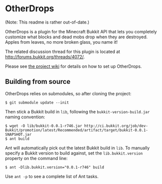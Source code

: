 OtherDrops
==========

(Note: This readme is rather out-of-date.)

OtherDrops is a plugin for the Minecraft Bukkit API that lets you completely
customize what blocks and dead mobs drop when they are destroyed. Apples from
leaves, no more broken glass, you name it!

The related discussion thread for this plugin is located at
<http://forums.bukkit.org/threads/4072/>.

Please see [the project wiki](https://github.com/cyklo/Bukkit-OtherBlocks/wiki)
for details on how to set up OtherDrops.

Building from source
--------------------

OtherDrops relies on submodules, so after cloning the project:

    $ git submodule update --init

Then stick a Bukkit build in `lib`, following the `bukkit-version-build.jar`
naming convention:

    $ wget -O lib/bukkit-0.0.1-r746.jar http://ci.bukkit.org/job/dev-Bukkit/promotion/latest/Recommended/artifact/target/bukkit-0.0.1-SNAPSHOT.jar
    $ ant build

Ant will automatically pick out the latest Bukkit build in `lib`. To manually
specify a Bukkit version to build against, set the `lib.bukkit.version`
property on the command line:

    $ ant -Dlib.bukkit.version="0.0.1-r746" build

Use `ant -p` to see a complete list of Ant tasks.
